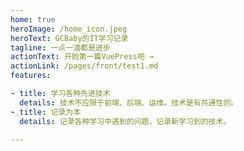 ```yaml
---
home: true
heroImage: /home_icon.jpeg
heroText: GCBaby的IT学习记录
tagline: 一点一滴都是进步
actionText: 开始第一篇VuePress吧 →
actionLink: /pages/front/test1.md
features:

- title: 学习各种先进技术
  details: 技术不应限于前端、后端、运维。技术是有共通性的。
- title: 记录为本
  details: 记录各种学习中遇到的问题，记录新学习到的技术。

---
```

